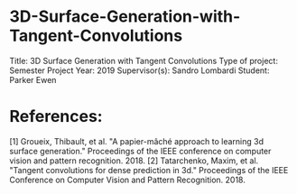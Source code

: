 # 3D-Surface-Generation-with-Tangent-Convolutions

Title: 3D Surface Generation with Tangent Convolutions
Type of project: Semester Project
Year: 2019
Supervisor(s): Sandro Lombardi
Student: Parker Ewen

# References:
[1] Groueix, Thibault, et al. "A papier-mâché approach to learning 3d surface generation." Proceedings of the IEEE conference on computer vision and pattern recognition. 2018.
[2] Tatarchenko, Maxim, et al. "Tangent convolutions for dense prediction in 3d." Proceedings of the IEEE Conference on Computer Vision and Pattern Recognition. 2018.
